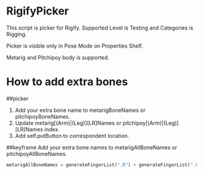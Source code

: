 # RigifyPicker

This script is picker for Rigify. Supported Level is Testing and Categories is Rigging.

Picker is visible only in Pose Mode on Properties Shelf.

Metarig and Pitchipoy body is supported.

# How to add extra bones
##picker

1. Add your extra bone name to metarigBoneNames or pitchipoyBoneNames.
2. Update metarig[(Arm)|(Leg)][LR]Names or pitchipoy[(Arm)|(Leg)][LR]Names index.
3. Add self.putButton to correspondent location.

##keyframe
Add your extra bone names to metarigAllBoneNames or pitchipoyAllBoneNames.

```python:rigify-picker.py
metarigAllBoneNames = generateFingerList(".R") + generateFingerList(".L") + metarigBoneNames + ["my_bone1", "my_bone2"]
```
